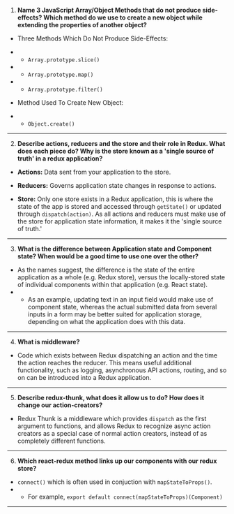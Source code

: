 1. **Name 3 JavaScript Array/Object Methods that do not produce side-effects? Which method do we use to create a new object while extending the properties of another object?**

* Three Methods Which Do Not Produce Side-Effects:

* * `Array.prototype.slice()`

* * `Array.prototype.map()`

* * `Array.prototype.filter()`

* Method Used To Create New Object:

* * `Object.create()`

---

2. **Describe actions, reducers and the store and their role in Redux. What does each piece do? Why is the store known as a 'single source of truth' in a redux application?**

* **Actions:** Data sent from your application to the store.

* **Reducers:** Governs application state changes in response to actions.

* **Store:** Only one store exists in a Redux application, this is where the state of the app is stored and accessed through `getState()` or updated through `dispatch(action)`. As all actions and reducers must make use of the store for application state information, it makes it the 'single source of truth.'

---

3. **What is the difference between Application state and Component state? When would be a good time to use one over the other?**

* As the names suggest, the difference is the state of the entire application as a whole (e.g. Redux store), versus the locally-stored state of individual components within that application (e.g. React state). 
* * As an example, updating text in an input field would make use of component state, whereas the actual submitted data from several inputs in a form may be better suited for application storage, depending on what the application does with this data.

---

4. **What is middleware?**

* Code which exists between Redux dispatching an action and the time the action reaches the reducer. This means useful additional functionality, such as logging, asynchronous API actions, routing, and so on can be introduced into a Redux application.

---

5. **Describe redux-thunk, what does it allow us to do? How does it change our action-creators?**

* Redux Thunk is a middleware which provides `dispatch` as the first argument to functions, and allows Redux to recognize async action creators as a special case of normal action creators, instead of as completely different functions.

---

6. **Which react-redux method links up our components with our redux store?**

* `connect()` which is often used in conjuction with `mapStateToProps()`.
* * For example, `export default connect(mapStateToProps)(Component)`
---
